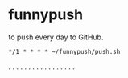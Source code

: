 # funnypush
to push every day to GitHub.

```
*/1 * * * * ~/funnypush/push.sh
```

.
.
.
.
.
.
.
.
.
.
.
.
.
.
.
.
.
